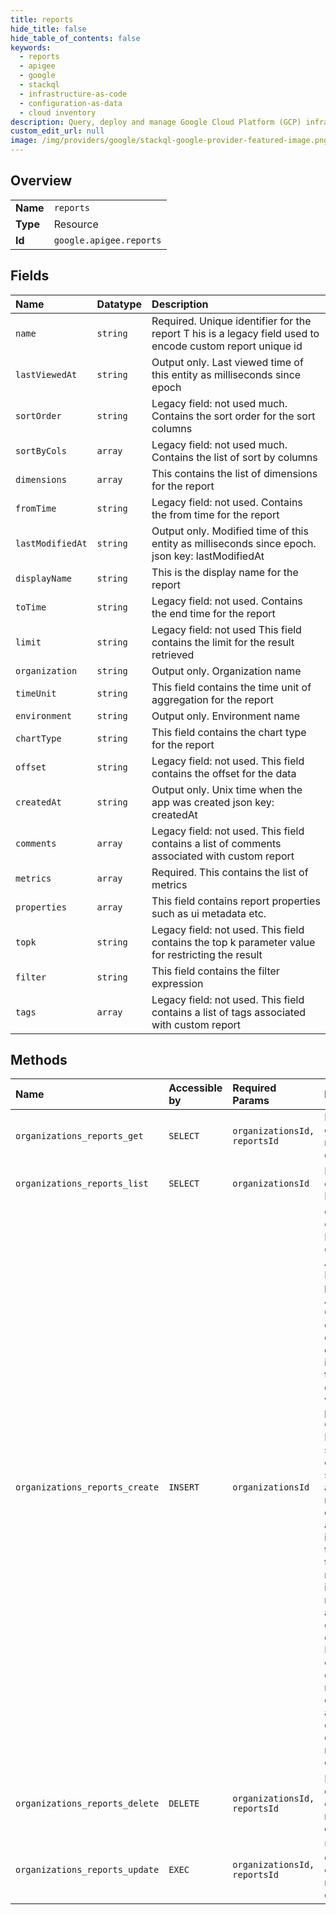 ```yaml
---
title: reports
hide_title: false
hide_table_of_contents: false
keywords:
  - reports
  - apigee
  - google    
  - stackql
  - infrastructure-as-code
  - configuration-as-data
  - cloud inventory
description: Query, deploy and manage Google Cloud Platform (GCP) infrastructure and resources using SQL
custom_edit_url: null
image: /img/providers/google/stackql-google-provider-featured-image.png
---
```

  
    

## Overview
<table><tbody>
<tr><td><b>Name</b></td><td><code>reports</code></td></tr>
<tr><td><b>Type</b></td><td>Resource</td></tr>
<tr><td><b>Id</b></td><td><code>google.apigee.reports</code></td></tr>
</tbody></table>

## Fields
| Name | Datatype | Description |
|:-----|:---------|:------------|
| `name` | `string` | Required. Unique identifier for the report T his is a legacy field used to encode custom report unique id |
| `lastViewedAt` | `string` | Output only. Last viewed time of this entity as milliseconds since epoch |
| `sortOrder` | `string` | Legacy field: not used much. Contains the sort order for the sort columns |
| `sortByCols` | `array` | Legacy field: not used much. Contains the list of sort by columns |
| `dimensions` | `array` | This contains the list of dimensions for the report |
| `fromTime` | `string` | Legacy field: not used. Contains the from time for the report |
| `lastModifiedAt` | `string` | Output only. Modified time of this entity as milliseconds since epoch. json key: lastModifiedAt |
| `displayName` | `string` | This is the display name for the report |
| `toTime` | `string` | Legacy field: not used. Contains the end time for the report |
| `limit` | `string` | Legacy field: not used This field contains the limit for the result retrieved |
| `organization` | `string` | Output only. Organization name |
| `timeUnit` | `string` | This field contains the time unit of aggregation for the report |
| `environment` | `string` | Output only. Environment name |
| `chartType` | `string` | This field contains the chart type for the report |
| `offset` | `string` | Legacy field: not used. This field contains the offset for the data |
| `createdAt` | `string` | Output only. Unix time when the app was created json key: createdAt |
| `comments` | `array` | Legacy field: not used. This field contains a list of comments associated with custom report |
| `metrics` | `array` | Required. This contains the list of metrics |
| `properties` | `array` | This field contains report properties such as ui metadata etc. |
| `topk` | `string` | Legacy field: not used. This field contains the top k parameter value for restricting the result |
| `filter` | `string` | This field contains the filter expression |
| `tags` | `array` | Legacy field: not used. This field contains a list of tags associated with custom report |
## Methods
| Name | Accessible by | Required Params | Description |
|:-----|:--------------|:----------------|:------------|
| `organizations_reports_get` | `SELECT` | `organizationsId, reportsId` | Retrieve a custom report definition. |
| `organizations_reports_list` | `SELECT` | `organizationsId` | Return a list of Custom Reports |
| `organizations_reports_create` | `INSERT` | `organizationsId` | Creates a Custom Report for an Organization. A Custom Report provides Apigee Customers to create custom dashboards in addition to the standard dashboards which are provided. The Custom Report in its simplest form contains specifications about metrics, dimensions and filters. It is important to note that the custom report by itself does not provide an executable entity. The Edge UI converts the custom report definition into an analytics query and displays the result in a chart. |
| `organizations_reports_delete` | `DELETE` | `organizationsId, reportsId` | Deletes an existing custom report definition |
| `organizations_reports_update` | `EXEC` | `organizationsId, reportsId` | Update an existing custom report definition |
